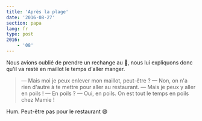 ```yaml
---
title: 'Après la plage'
date: '2016-08-27'
section: papa
lang: fr
type: post
2016:
    - '08'
---
```


Nous avions oublié de prendre un rechange au :koala:, nous lui expliquons donc qu'il va resté en maillot le temps d'aller manger.

<!-- more -->

> — Mais moi je peux enlever mon maillot, peut-être ?
> — Non, on n'a rien d'autre à te mettre pour aller au restaurant.
> — Mais je peux y aller en poils !
> — En poils ?
> — Oui, en poils. On est tout le temps en poils chez Mamie !

Hum. Peut-être pas pour le restaurant :smile:
